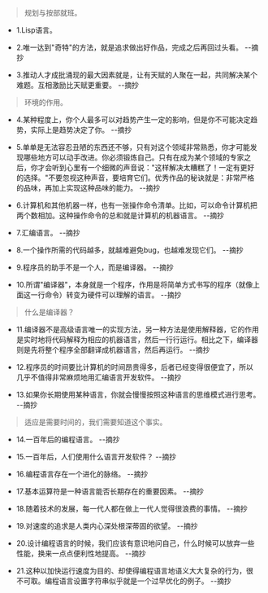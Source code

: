 >规划与按部就班。

- 1.Lisp语言。

- 2.唯一达到"奇特"的方法，就是追求做出好作品，完成之后再回过头看。 --摘抄

- 3.推动人才成批涌现的最大因素就是，让有天赋的人聚在一起，共同解决某个难题。互相激励比天赋更重要。 --摘抄

>环境的作用。

- 4.某种程度上，你个人最多可以对趋势产生一定的影响，但是你不可能决定趋势，实际上是趋势决定了你。 --摘抄

- 5.单单是无法容忍丑陋的东西还不够，只有对这个领域非常熟悉，你才可能发现哪些地方可以动手改进。你必须锻炼自己。只有在成为某个领域的专家之后，你才会听到心里有一个细微的声音说："这样解决太糟糕了！一定有更好的选择。"不要忽视这种声音，要培育它们。优秀作品的秘诀就是：非常严格的品味，再加上实现这种品味的能力。 --摘抄

- 6.计算机和其他机器一样，也有一张操作命令清单。比如，可以命令计算机把两个数相加。这种操作命令的总和就是计算机的机器语言。 --摘抄

- 7.汇编语言。 --摘抄

- 8.一个操作所需的代码越多，就越难避免bug，也越难发现它们。 --摘抄

- 9.程序员的助手不是一个人，而是编译器。 --摘抄

- 10.所谓"编译器"，本身就是一个程序，作用是将简单方式书写的程序（就像上面这一行命令）转变为硬件可以理解的语言。 --摘抄

>什么是编译器？

- 11.编译器不是高级语言唯一的实现方法，另一种方法是使用解释器，它的作用是实时地将代码解释为相应的机器语言，然后一行行运行。相比之下，编译器则是先将整个程序全部翻译成机器语言，然后再运行。 --摘抄

- 12.程序员的时间要比计算机的时间昂贵得多，后者已经变得很便宜了，所以几乎不值得非常麻烦地用汇编语言开发软件。 --摘抄

- 13.如果你长期使用某种语言，你就会慢慢按照这种语言的思维模式进行思考。 --摘抄

>适应是需要时间的，我们需要知道这个事实。

- 14.一百年后的编程语言。 --摘抄

- 15.一百年后，人们使用什么语言开发软件？ --摘抄

- 16.编程语言存在一个进化的脉络。 --摘抄

- 17.基本运算符是一种语言能否长期存在的重要因素。 --摘抄

- 18.随着技术的发展，每一代人都在做上一代人觉得很浪费的事情。 --摘抄

- 19.对速度的追求是人类内心深处根深蒂固的欲望。 --摘抄

- 20.设计编程语言的时候，我们应该有意识地问自己，什么时候可以放弃一些性能，换来一点点便利性地提高。 --摘抄

- 21.这种以加快运行速度为目的、却使得编程语言地语义大大复杂的行为，很不可取。编程语言设置字符串似乎就是一个过早优化的例子。 --摘抄
